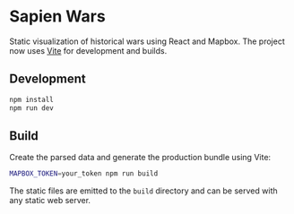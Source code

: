 # Sapien Wars

Static visualization of historical wars using React and Mapbox.
The project now uses [Vite](https://vitejs.dev) for development and builds.

## Development

```bash
npm install
npm run dev
```

## Build

Create the parsed data and generate the production bundle using Vite:

```bash
MAPBOX_TOKEN=your_token npm run build
```

The static files are emitted to the `build` directory and can be served with any static web server.
